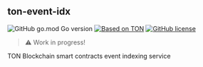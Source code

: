 ## ton-event-idx

![GitHub go.mod Go version](https://img.shields.io/github/go-mod/go-version/biton-dev/ton-event-idx)
[![Based on TON](https://img.shields.io/badge/Based%20on-TON-blue)](https://ton-blockchain.github.io/docs/tblkch.pdf)
[![GitHub license](https://img.shields.io/github/license/biton-dev/ton-event-idx)](https://github.com/biton-dev/ton-event-idx)

> :warning: Work in progress!

TON Blockchain smart contracts event indexing service
